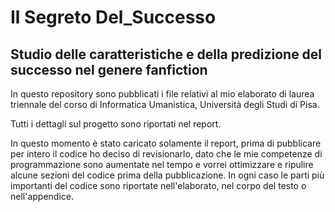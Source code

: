 # Il Segreto Del_Successo
## Studio delle caratteristiche e della predizione del successo nel genere fanfiction
In questo repository sono pubblicati i file relativi al mio elaborato di laurea triennale del corso di Informatica Umanistica, Università degli Studi di Pisa.

Tutti i dettagli sul progetto sono riportati nel report.

In questo momento è stato caricato solamente il report, prima di pubblicare per intero il codice ho deciso di revisionarlo, dato che le mie competenze di programmazione sono aumentate nel tempo e vorrei ottimizzare e ripulire alcune sezioni del codice prima della pubblicazione. In ogni caso le parti più importanti del codice sono riportate nell'elaborato, nel corpo del testo o nell'appendice.
